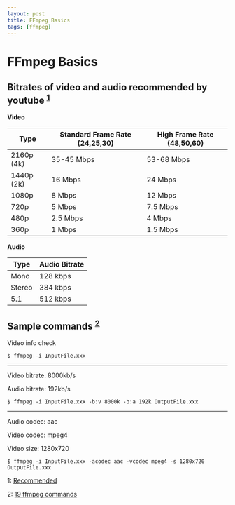 ```yaml
---
layout: post
title: FFmpeg Basics
tags: [ffmpeg]
---
```


# FFmpeg Basics

## Bitrates of video and audio recommended by youtube <sup>[1](#bitrate)</sup>

**Video**

|Type|Standard Frame Rate (24,25,30)|High Frame Rate (48,50,60)|
|---|---|---|
|2160p (4k)|35-45 Mbps|53-68 Mbps|
|1440p (2k)|16 Mbps   |24 Mbps   |
|1080p	   |8 Mbps	  |12 Mbps	 |
|720p	   |5 Mbps	  |7.5 Mbps  |
|480p	   |2.5 Mbps  |4 Mbps	 |
|360p	   |1 Mbps	  |1.5 Mbps  |

**Audio**

|Type|Audio Bitrate|
|---|---|
|Mono  |128 kbps|
|Stereo|384 kbps|
|5.1   |512 kbps|

## Sample commands <sup>[2](#sample)</sup>

Video info check
```
$ ffmpeg -i InputFile.xxx
```

---
Video bitrate: 8000kb/s

Audio bitrate: 192kb/s
```
$ ffmpeg -i InputFile.xxx -b:v 8000k -b:a 192k OutputFile.xxx
```

---
Audio codec: aac

Video codec: mpeg4

Video size: 1280x720
```
$ ffmpeg -i InputFile.xxx -acodec aac -vcodec mpeg4 -s 1280x720 OutputFile.xxx
```




<a name="bitrate">1</a>: [Recommended](https://support.google.com/youtube/answer/1722171?hl=en)

<a name="sample">2</a>: [19 ffmpeg commands](http://www.catswhocode.com/blog/19-ffmpeg-commands-for-all-needs)
